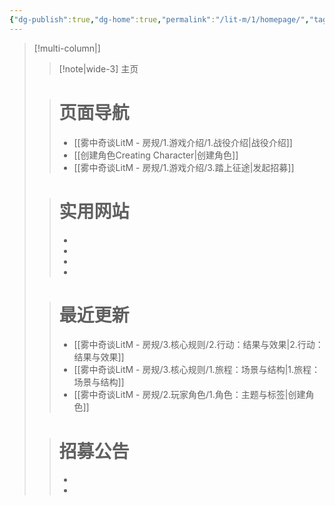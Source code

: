```yaml
---
{"dg-publish":true,"dg-home":true,"permalink":"/lit-m/1/homepage/","tags":["gardenEntry"],"dgPassFrontmatter":true}
---
```


 
>[!multi-column|]
>
>>[!note|wide-3] 主页
>
>># 页面导航
>> - [[雾中奇谈LitM - 房规/1.游戏介绍/1.战役介绍\|战役介绍]]
>> - [[创建角色Creating Character\|创建角色]]
>> - [[雾中奇谈LitM - 房规/1.游戏介绍/3.踏上征途\|发起招募]]
>
>> # 实用网站
>>-  
>>-  
>>-  
>>- 
> 
>> # 最近更新
>>-  [[雾中奇谈LitM - 房规/3.核心规则/2.行动：结果与效果\|2.行动：结果与效果]]
>>-  [[雾中奇谈LitM - 房规/3.核心规则/1.旅程：场景与结构\|1.旅程：场景与结构]]
>>-  [[雾中奇谈LitM - 房规/2.玩家角色/1.角色：主题与标签\|创建角色]]
>
>> # 招募公告
>>-  
>>-  

